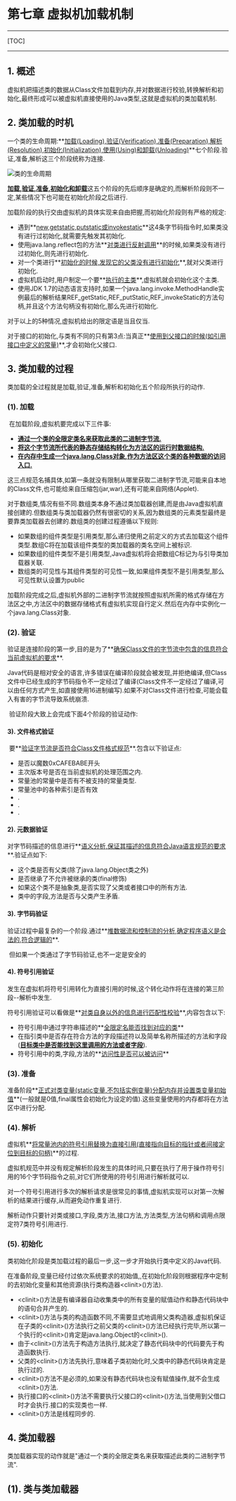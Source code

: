 # 第七章 虚拟机加载机制

------

[TOC]

------

## 1. 概述

​		虚拟机把描述类的数据从Class文件加载到内存,并对数据进行校验,转换解析和初始化,最终形成可以被虚拟机直接使用的Java类型,这就是虚拟机的类加载机制.

## 2. 类加载的时机

​		一个类的生命周期:**<u>加载(Loading),验证(Verification),准备(Preparation),解析(Resolution),初始化(Initialization),使用(Using)和卸载(Unloading)</u>**七个阶段.验证,准备,解析这三个阶段统称为连接.

![类的生命周期](https://img2018.cnblogs.com/blog/1595409/201905/1595409-20190521154930506-891623513.png)

​		<u>**加载,验证,准备,初始化和卸载**</u>这五个阶段的先后顺序是确定的,而解析阶段则不一定,某些情况下也可能在初始化阶段之后进行.

​		加载阶段的执行交由虚拟机的具体实现来自由把握,而初始化阶段则有严格的规定:

-   遇到**<u>new,getstatic,putstatic或invokestatic</u>**这4条字节码指令时,如果类没有进行过初始化,就需要先触发其初始化.
-   使用java.lang.reflect包的方法**<u>对类进行反射调用</u>**的时候,如果类没有进行过初始化,则先进行初始化.
-   对一个类进行**<u>初始化的时候,发现它的父类没有进行初始化</u>**,就对父类进行初始化.
-   虚拟机启动时,用户制定一个要**<u>执行的主类</u>**,虚拟机就会初始化这个主类.
-   使用JDK 1.7的动态语言支持时,如果一个java.lang.invoke.MethodHandle实例最后的解析结果REF_getStatic,REF_putStatic,REF_invokeStatic的方法句柄,并且这个方法句柄没有初始化,那么先进行初始化.

对于以上的5种情况,虚拟机给出的限定语是当且仅当.

​		对于接口的初始化,与类有不同的只有第3点:当真正**<u>使用到父接口的时候(如引用接口中定义的常量)</u>**,才会初始化父接口.

## 3. 类加载的过程

​		类加载的全过程就是加载,验证,准备,解析和初始化五个阶段所执行的动作.

### (1). 加载

​		在加载阶段,虚拟机要完成以下三件事:

-   <u>**通过一个类的全限定类名来获取此类的二进制字节流.**</u>
-   <u>**将这个字节流所代表的静态存储结构转化为方法区的运行时数据结构.**</u>
-   <u>**在内存中生成一个java.lang.Class对象,作为方法区这个类的各种数据的访问入口.**</u>

​		这三点规范名捕具体,如第一条就没有限制从哪里获取二进制字节流,可能来自本地的Class文件,也可能给来自压缩包(jar,war),还有可能来自网络(Applet).

​		对于数组类,情况有些不同.数组类本身不通过类加载器创建,而是由Java虚拟机直接创建的.但数组类与类加载器仍然有很密切的关系,因为数组类的元素类型最终是要靠类加载器去创建的.数组类的创建过程遵循以下规则:

-   如果数组的组件类型是引用类型,那么递归使用之前定义的方式去加载这个组件类型.数组C将在加载该组件类型的类加载器的类名空间上被标识.
-   如果数组的组件类型不是引用类型,Java虚拟机将会把数组C标记为与引导类加载器关联.
-   数组类的可见性与其组件类型的可见性一致,如果组件类型不是引用类型,那么可见性默认设置为public

​		加载阶段完成之后,虚拟机外部的二进制字节流就按照虚拟机所需的格式存储在方法区之中,方法区中的数据存储格式有虚拟机实现自行定义.然后在内存中实例化一个java.lang.Class对象.

### (2). 验证

​		验证是连接阶段的第一步,目的是为了**<u>确保Class文件的字节流中包含的信息符合当前虚拟机的要求</u>**.

​		Java代码是相对安全的语言,许多错误在编译阶段就会被发现,并拒绝编译,但Class文件中已经生成的字节码指令不一定经过了编译(Class文件不一定经过了编译,可以由任何方式产生,如直接使用16进制编写).如果不对Class文件进行检查,可能会载入有害的字节流导致系统崩溃.

​		验证阶段大致上会完成下面4个阶段的验证动作:

#### 3). 文件格式验证

​		要**<u>验证字节流是否符合Class文件格式规范</u>**.包含以下验证点:

-   是否以魔数0xCAFEBABE开头
-   主次版本号是否在当前虚拟机的处理范围之内.
-   常量池的常量中是否有不被支持的常量类型.
-   常量池中的各种索引是否有效
-   .
-   .
-   .

#### 2). 元数据验证

​		对字节码描述的信息进行**<u>语义分析,保证其描述的信息符合Java语言规范的要求</u>**.验证点如下:

-   这个类是否有父类(除了java.lang.Object类之外)
-   是否继承了不允许被继承的类(final修饰)
-   如果这个类不是抽象类,是否实现了父类或者接口中的所有方法.
-   类中的字段,方法是否与父类产生矛盾.

#### 3). 字节码验证

​		验证过程中最复杂的一个阶段.通过**<u>堆数据流和控制流的分析,确定程序语义是合法的,符合逻辑的</u>**.

​		但如果一个类通过了字节码验证,也不一定是安全的

#### 4). 符号引用验证

​		发生在虚拟机将符号引用转化为直接引用的时候,这个转化动作将在连接的第三阶段--解析中发生.

​		符号引用验证可以看做是**<u>对类自身以外的信息进行匹配性校验</u>**,内容包含以下:

-   符号引用中通过字符串描述的**<u>全限定名能否找到对应的类</u>**
-   在指引类中是否存在符合方法的字段描述符以及简单名称所描述的方法和字段(**<u>目标类中是否能找到这里调用的方法或者字段</u>**).
-   符号引用中的类,字段,方法的**<u>访问性是否可以被访问</u>**

### (3). 准备

​		准备阶段**<u>正式对类变量(static变量,不包括实例变量)分配内存并设置类变量初始值</u>**(一般就是0值,final属性会初始化为设定的值).这些变量使用的内存都将在方法区中进行分配.

### (4). 解析

​		虚拟机**<u>将常量池内的符号引用替换为直接引用(直接指向目标的指针或者间接定位到目标的句柄)</u>**的过程.

​		虚拟机规范中并没有规定解析阶段发生的具体时间,只要在执行了用于操作符号引用的16个字节码指令之前,对它们所使用的符号引用进行解析就可以.

​		对一个符号引用进行多次的解析请求是很常见的事情,虚拟机实现可以对第一次解析的结果进行缓存,从而避免动作重复进行.

​		解析动作只要针对类或接口,字段,类方法,接口方法,方法类型,方法句柄和调用点限定符7类符号引用进行.

### (5). 初始化

​		类初始化阶段是类加载过程的最后一步,这一步才开始执行类中定义的Java代码.

​		在准备阶段,变量已经付过依次系统要求的初始值,,在初始化阶段则根据程序中定制的去初始化变量和其他资源(执行类构造器\<clinit>()方法).

-   \<clinit>()方法是有编译器自动收集类中的所有变量的赋值动作和静态代码块中的语句合并产生的.
-   \<clinit>()方法与类的构造函数不同,不需要显式地调用父类构造器,虚拟机保证在子类的\<clinit>()方法执行之前父类的\<clinit>()方法已经执行完毕,所以第一个执行的\<clinit>()肯定是java.lang.Object的\<clinit>().
-   由于\<clinit>()方法先于构造方法执行,就决定了静态代码块中的代码要先于构造函数执行.
-   父类的\<clinit>()方法先执行,意味着子类初始化时,父类中的静态代码块肯定是执行过的.
-   \<clinit>()方法不是必须的,如果没有静态代码块也没有赋值操作,就不会生成\<clinit>()方法.
-   执行接口的\<clinit>()方法不需要执行父接口的\<clinit>()方法,当使用到父借口时才会执行.接口的实现类也一样.
-   \<clinit>()方法是线程同步的.

## 4. 类加载器

​		类加载器实现的动作就是"通过一个类的全限定类名来获取描述此类的二进制字节流".

## (1). 类与类加载器

​		